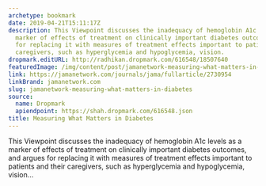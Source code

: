 ```yaml
---
archetype: bookmark
date: 2019-04-21T15:11:17Z
description: This Viewpoint discusses the inadequacy of hemoglobin A1c levels as a
  marker of effects of treatment on clinically important diabetes outcomes, and argues
  for replacing it with measures of treatment effects important to patients and their
  caregivers, such as hyperglycemia and hypoglycemia, vision.
dropmark.editURL: http://radhikan.dropmark.com/616548/18507640
featuredImage: /img/content/post/jamanetwork-measuring-what-matters-in-diabetes.jpg
link: https://jamanetwork.com/journals/jama/fullarticle/2730954
linkBrand: jamanetwork.com
slug: jamanetwork-measuring-what-matters-in-diabetes
source:
  name: Dropmark
  apiendpoint: https://shah.dropmark.com/616548.json
title: Measuring What Matters in Diabetes
---
```

This Viewpoint discusses the inadequacy of hemoglobin A1c levels as a marker of effects of treatment on clinically important diabetes outcomes, and argues for replacing it with measures of treatment effects important to patients and their caregivers, such as hyperglycemia and hypoglycemia, vision...